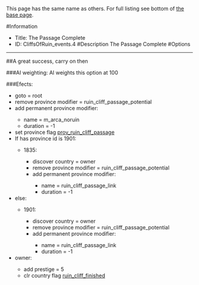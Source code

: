 This page has the same name as others. For full listing see bottom of [the base page](the_passage_complete2.md).

#Information
 - Title: The Passage Complete
 - ID: CliffsOfRuin_events.4
#Description
The Passage Complete
#Options

___
##A great success, carry on then

###AI weighting:
AI weights this option at 100


###Efects:<ul><li>goto = root</li><li>remove province modifier = ruin_cliff_passage_potential</li><li>add permanent province modifier:</li><ul><li>name = m_arca_noruin</li><li>duration = -1</li></ul><li>set province flag [prov_ruin_cliff_passage](../flags/prov_ruin_cliff_passage.md)</li><li>If has province id is 1901:</li><ul><li>1835:</li><ul><li>discover country = owner</li><li>remove province modifier = ruin_cliff_passage_potential</li><li>add permanent province modifier:</li><ul><li>name = ruin_cliff_passage_link</li><li>duration = -1</li></ul></ul></ul><li>else:</li><ul><li>1901:</li><ul><li>discover country = owner</li><li>remove province modifier = ruin_cliff_passage_potential</li><li>add permanent province modifier:</li><ul><li>name = ruin_cliff_passage_link</li><li>duration = -1</li></ul></ul></ul><li>owner:</li><ul><li>add prestige = 5</li><li>clr country flag [ruin_cliff_finished](../flags/ruin_cliff_finished.md)</li></ul></ul>
